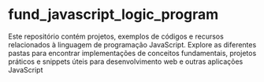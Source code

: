# fund_javascript_logic_program
Este repositório contém projetos, exemplos de códigos e recursos relacionados à linguagem de programação JavaScript. Explore as diferentes pastas para encontrar implementações de conceitos fundamentais, projetos práticos e snippets úteis para desenvolvimento web e outras aplicações JavaScript
